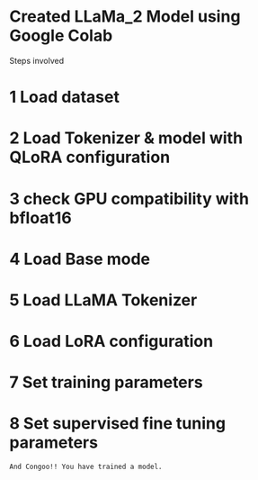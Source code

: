 # Created LLaMa_2 Model using Google Colab
   Steps involved
   # 1 Load dataset
   # 2 Load Tokenizer & model with QLoRA configuration
   # 3 check GPU compatibility with bfloat16
   # 4 Load Base mode
   # 5 Load LLaMA Tokenizer
   # 6 Load LoRA configuration
   # 7 Set training parameters
   # 8 Set supervised fine tuning parameters
    And Congoo!! You have trained a model.
